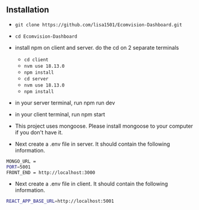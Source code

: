 ## Installation

- `git clone https://github.com/lisa1501/Ecomvision-Dashboard.git`
- `cd Ecomvision-Dashboard`
- install npm on client and server.  do the cd on 2 separate terminals
  - `cd client`
  - `nvm use 18.13.0`
  - `npm install`
  - `cd server`
  - `nvm use 18.13.0`
  - `npm install`
 - in your server terminal, run npm run dev
 - in your client terminal, run npm start
- This project uses mongoose. Please install mongoose to your computer if you don't have it.

- Next create a .env file in server. It should contain the following information.
```bash
MONGO_URL = 
PORT=5001
FRONT_END = http://localhost:3000
```
- Next create a .env file in client. It should contain the following information.
```bash
REACT_APP_BASE_URL=http://localhost:5001
```
## 
